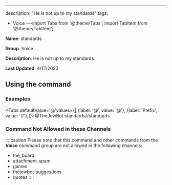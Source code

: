 ---
description: "He is not up to my standards"
tags:
  - Voice
---import Tabs from '@theme/Tabs';
import TabItem from '@theme/TabItem';

**Name**: standards

**Group**: Voice

**Description**: He is not up to my standards

**Last Updated**: 4/17/2023

## Using the command

### Examples
<Tabs defaultValue='@'values={[ {label: '@', value: '@'}, {label: 'Prefix', value: '//'},]}><TabItem value='@'>@TheJewBot standards</TabItem><TabItem value='//'>//standards</TabItem></Tabs>

### Command Not Allowed in these Channels
::::caution Please note that this command and other commands from the **Voice** command group are not allowed in the following channels:
- the_board
- attachment-spam
- games
- thejewbot-suggestions
- quotes
::::